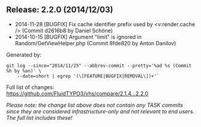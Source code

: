 ## Release: 2.2.0 (2014/12/03)

* 2014-11-28 [BUGFIX] Fix cache identifier prefix used by <v:render.cache /> (Commit d2616b8 by Daniel Schöne)
* 2014-10-15 [BUGFIX] Argument "limit" is ignored in Random/GetViewHelper.php (Commit 8fde820 by Anton Danilov)

Generated by:

```
git log --since="2014/11/25" --abbrev-commit --pretty='%ad %s (Commit %h by %an)' \
    --date=short | egrep '(\[FEATURE|BUGFIX|REMOVAL\])+'`
```

Full list of changes: https://github.com/FluidTYPO3/vhs/compare/2.1.4...2.2.0

*Please note: the change list above does not contain any TASK commits since they are considered 
infrastructure-only and not relevant to end users. The full list includes these!*

